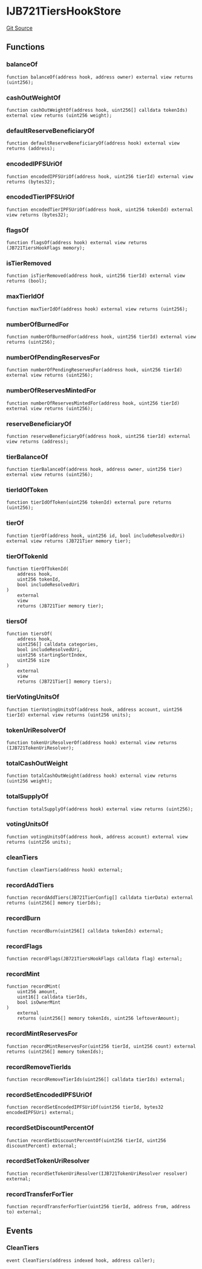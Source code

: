 # IJB721TiersHookStore
[Git Source](https://github.com/Bananapus/nana-721-hook/blob/e813fb5b7d17cd3d18023137d70a7b2f3911ad99/src/interfaces/IJB721TiersHookStore.sol)


## Functions
### balanceOf


```solidity
function balanceOf(address hook, address owner) external view returns (uint256);
```

### cashOutWeightOf


```solidity
function cashOutWeightOf(address hook, uint256[] calldata tokenIds) external view returns (uint256 weight);
```

### defaultReserveBeneficiaryOf


```solidity
function defaultReserveBeneficiaryOf(address hook) external view returns (address);
```

### encodedIPFSUriOf


```solidity
function encodedIPFSUriOf(address hook, uint256 tierId) external view returns (bytes32);
```

### encodedTierIPFSUriOf


```solidity
function encodedTierIPFSUriOf(address hook, uint256 tokenId) external view returns (bytes32);
```

### flagsOf


```solidity
function flagsOf(address hook) external view returns (JB721TiersHookFlags memory);
```

### isTierRemoved


```solidity
function isTierRemoved(address hook, uint256 tierId) external view returns (bool);
```

### maxTierIdOf


```solidity
function maxTierIdOf(address hook) external view returns (uint256);
```

### numberOfBurnedFor


```solidity
function numberOfBurnedFor(address hook, uint256 tierId) external view returns (uint256);
```

### numberOfPendingReservesFor


```solidity
function numberOfPendingReservesFor(address hook, uint256 tierId) external view returns (uint256);
```

### numberOfReservesMintedFor


```solidity
function numberOfReservesMintedFor(address hook, uint256 tierId) external view returns (uint256);
```

### reserveBeneficiaryOf


```solidity
function reserveBeneficiaryOf(address hook, uint256 tierId) external view returns (address);
```

### tierBalanceOf


```solidity
function tierBalanceOf(address hook, address owner, uint256 tier) external view returns (uint256);
```

### tierIdOfToken


```solidity
function tierIdOfToken(uint256 tokenId) external pure returns (uint256);
```

### tierOf


```solidity
function tierOf(address hook, uint256 id, bool includeResolvedUri) external view returns (JB721Tier memory tier);
```

### tierOfTokenId


```solidity
function tierOfTokenId(
    address hook,
    uint256 tokenId,
    bool includeResolvedUri
)
    external
    view
    returns (JB721Tier memory tier);
```

### tiersOf


```solidity
function tiersOf(
    address hook,
    uint256[] calldata categories,
    bool includeResolvedUri,
    uint256 startingSortIndex,
    uint256 size
)
    external
    view
    returns (JB721Tier[] memory tiers);
```

### tierVotingUnitsOf


```solidity
function tierVotingUnitsOf(address hook, address account, uint256 tierId) external view returns (uint256 units);
```

### tokenUriResolverOf


```solidity
function tokenUriResolverOf(address hook) external view returns (IJB721TokenUriResolver);
```

### totalCashOutWeight


```solidity
function totalCashOutWeight(address hook) external view returns (uint256 weight);
```

### totalSupplyOf


```solidity
function totalSupplyOf(address hook) external view returns (uint256);
```

### votingUnitsOf


```solidity
function votingUnitsOf(address hook, address account) external view returns (uint256 units);
```

### cleanTiers


```solidity
function cleanTiers(address hook) external;
```

### recordAddTiers


```solidity
function recordAddTiers(JB721TierConfig[] calldata tierData) external returns (uint256[] memory tierIds);
```

### recordBurn


```solidity
function recordBurn(uint256[] calldata tokenIds) external;
```

### recordFlags


```solidity
function recordFlags(JB721TiersHookFlags calldata flag) external;
```

### recordMint


```solidity
function recordMint(
    uint256 amount,
    uint16[] calldata tierIds,
    bool isOwnerMint
)
    external
    returns (uint256[] memory tokenIds, uint256 leftoverAmount);
```

### recordMintReservesFor


```solidity
function recordMintReservesFor(uint256 tierId, uint256 count) external returns (uint256[] memory tokenIds);
```

### recordRemoveTierIds


```solidity
function recordRemoveTierIds(uint256[] calldata tierIds) external;
```

### recordSetEncodedIPFSUriOf


```solidity
function recordSetEncodedIPFSUriOf(uint256 tierId, bytes32 encodedIPFSUri) external;
```

### recordSetDiscountPercentOf


```solidity
function recordSetDiscountPercentOf(uint256 tierId, uint256 discountPercent) external;
```

### recordSetTokenUriResolver


```solidity
function recordSetTokenUriResolver(IJB721TokenUriResolver resolver) external;
```

### recordTransferForTier


```solidity
function recordTransferForTier(uint256 tierId, address from, address to) external;
```

## Events
### CleanTiers

```solidity
event CleanTiers(address indexed hook, address caller);
```

